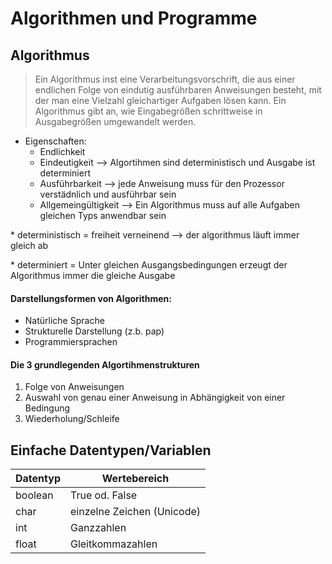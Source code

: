 # Algorithmen und Programme

## Algorithmus

> Ein Algorithmus inst eine Verarbeitungsvorschrift, die aus einer endlichen Folge von eindutig ausführbaren Anweisungen besteht, mit der man eine Vielzahl gleichartiger Aufgaben lösen kann.
> Ein Algorithmus gibt an, wie Eingabegrößen schrittweise in Ausgabegrößen umgewandelt werden.

* Eigenschaften:
	* Endlichkeit
	* Eindeutigkeit --> Algortihmen sind deterministisch und Ausgabe ist determiniert
	* Ausführbarkeit --> jede Anweisung muss für den Prozessor verstädnlich und ausführbar sein
	* Allgemeingültigkeit --> Ein Algorithmus muss auf alle Aufgaben gleichen Typs anwendbar sein

\* deterministisch = freiheit verneinend --> der algorithmus läuft immer gleich ab

\* determiniert = Unter gleichen Ausgangsbedingungen erzeugt der Algorithmus immer die gleiche Ausgabe
#### Darstellungsformen von Algorithmen:

* Natürliche Sprache
* Strukturelle Darstellung (z.b. pap)
* Programmiersprachen

#### Die 3 grundlegenden Algortihmenstrukturen

1. Folge von Anweisungen
2. Auswahl von genau einer Anweisung in Abhängigkeit von einer Bedingung
3. Wiederholung/Schleife

## Einfache Datentypen/Variablen

Datentyp | Wertebereich
-------- | --------
boolean | True od. False
char | einzelne Zeichen (Unicode)
int | Ganzzahlen
float | Gleitkommazahlen

